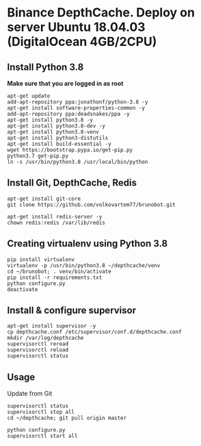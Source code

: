 # Binance DepthCache. Deploy on server Ubuntu 18.04.03 (DigitalOcean 4GB/2CPU)

## Install Python 3.8

**Make sure that you are logged in as root**

```
apt-get update
add-apt-repository ppa:jonathonf/python-3.8 -y
apt-get install software-properties-common -y
add-apt-repository ppa:deadsnakes/ppa -y
apt-get install python3.8 -y
apt-get install python3.8-dev -y
apt-get install python3.8-venv
apt-get install python3-distutils
apt-get install build-essential -y
wget https://bootstrap.pypa.io/get-pip.py
python3.7 get-pip.py
ln -s /usr/bin/python3.8 /usr/local/bin/python
```

## Install Git, DepthCache, Redis

```
apt-get install git-core
git clone https://github.com/volkovartem77/brunobot.git
```
```
apt-get install redis-server -y
chown redis:redis /var/lib/redis
```

## Creating virtualenv using Python 3.8

```
pip install virtualenv
virtualenv -p /usr/bin/python3.8 ~/depthcache/venv
cd ~/brunobot; . venv/bin/activate
pip install -r requirements.txt
python configure.py
deactivate
```


## Install & configure supervisor

```
apt-get install supervisor -y
cp depthcache.conf /etc/supervisor/conf.d/depthcache.conf
mkdir /var/log/depthcache
supervisorctl reread
supervisorctl reload
supervisorctl status
```

## Usage
Update from Git
```
supervisorctl status
supervisorctl stop all
cd ~/depthcache; git pull origin master
```
```
python configure.py
supervisorctl start all
```
